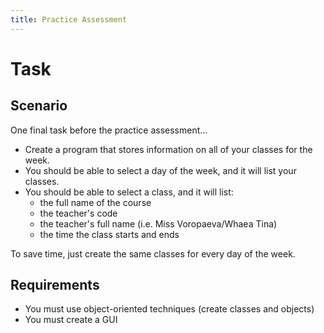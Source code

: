 ```yaml
---
title: Practice Assessment
---
```


# Task

## Scenario

One final task before the practice assessment…

- Create a program that stores information on all of your classes for the week.
- You should be able to select a day of the week, and it will list your classes.
- You should be able to select a class, and it will list:
    - the full name of the course
    - the teacher's code
    - the teacher's full name (i.e. Miss Voropaeva/Whaea Tina)
    - the time the class starts and ends

To save time, just create the same classes for every day of the week.

## Requirements

- You must use object-oriented techniques (create classes and objects)
- You must create a GUI